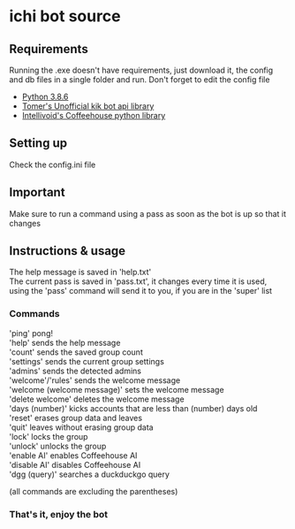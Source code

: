 # ichi bot source

## Requirements
Running the .exe doesn't have requirements, just download it, the config and db files in a single folder and run. Don't forget to edit the config file
- [Python 3.8.6](https://www.python.org/downloads/release/python-386/)
- [Tomer's Unofficial kik bot api library](https://travis-ci.org/joemccann/dillinger.svg?branch=master)
- [Intellivoid's Coffeehouse python library](https://github.com/intellivoid/CoffeeHouse-Python-API-Wrapper)

## Setting up
Check the config.ini file

## Important
Make sure to run a command using a pass as soon as the bot is up so that it changes

## Instructions & usage
The help message is saved in 'help.txt'  
The current pass is saved in 'pass.txt', it changes every time it is used, using the 'pass' command will send it to you, if you are in the 'super' list

### Commands

'ping' pong!  
'help' sends the help message  
'count' sends the saved group count  
'settings' sends the current group settings  
'admins' sends the detected admins  
'welcome'/'rules' sends the welcome message  
'welcome (welcome message)' sets the welcome message  
'delete welcome' deletes the welcome message  
'days (number)' kicks accounts that are less than (number) days old  
'reset' erases group data and leaves  
'quit' leaves without erasing group data  
'lock' locks the group  
'unlock' unlocks the group  
'enable AI' enables Coffeehouse AI  
'disable AI' disables Coffeehouse AI  
'dgg (query)' searches a duckduckgo query   

(all commands are excluding the parentheses)

### That's it, enjoy the bot
